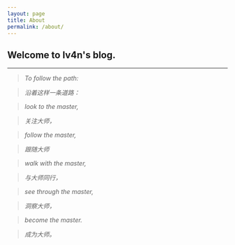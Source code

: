 ```yaml
---
layout: page
title: About
permalink: /about/
---
```


## Welcome to Iv4n's blog.

***

>*To follow the path:*

>*沿着这样一条道路：*

>*look to the master,*

>*关注大师，*

>*follow the master,*

>*跟随大师*

>*walk with the master,*

>*与大师同行，*

>*see through the master,*

>*洞察大师，*

>*become the master.*

>*成为大师。*
